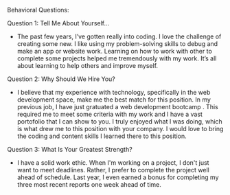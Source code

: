 Behavioral Questions:

Question 1: Tell Me About Yourself...

- The past few years, I’ve gotten really into coding. I love the challenge of creating some new. I like using my problem-solving skills to debug and make an app or website work. Learning on how to work with other to complete some projects helped me tremendously with my work. It’s all about learning to help others and improve myself.

Question 2: Why Should We Hire You?

- I believe that my experience with technology, specifically in the web development space, make me the best match for this position. In my previous job, I have just gratuated a web development bootcamp . This required me to meet some criteria with my work and I have a vast portofolio that I can show to you. I truly enjoyed what I was doing, which is what drew me to this position with your company. I would love to bring the coding and content skills I learned there to this position.

Question 3: What Is Your Greatest Strength?

- I have a solid work ethic. When I'm working on a project, I don't just want to meet deadlines. Rather, I prefer to complete the project well ahead of schedule. Last year, I even earned a bonus for completing my three most recent reports one week ahead of time.
